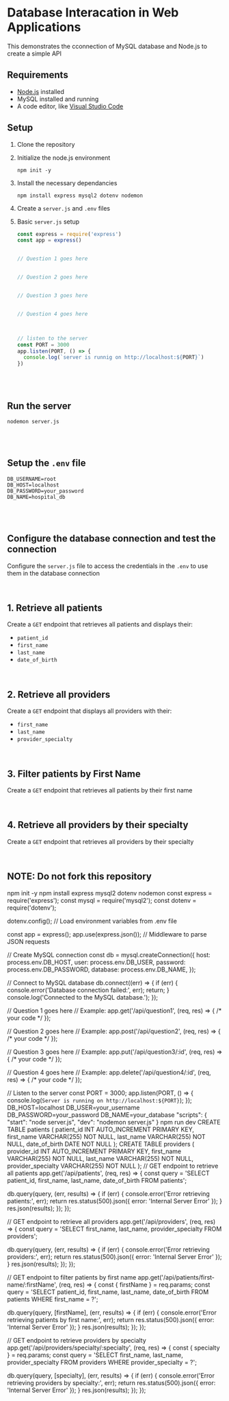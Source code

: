 # Database Interacation in Web Applications

This demonstrates the cconnection of MySQL database and Node.js to create a simple API

## Requirements
- [Node.js](https://nodejs.org/) installed
-  MySQL installed and running
-  A code editor, like [Visual Studio Code](https://code.visualstudio.com/download)

## Setup
1. Clone the repository
2. Initialize the node.js environment
   ```
   npm init -y
   ```
3. Install the necessary dependancies
   ```
   npm install express mysql2 dotenv nodemon
   ```
4. Create a ``` server.js ``` and ```.env``` files
5. Basic ```server.js``` setup
   <br>
   
   ```js
   const express = require('express')
   const app = express()

   
   // Question 1 goes here


   // Question 2 goes here


   // Question 3 goes here


   // Question 4 goes here

   

   // listen to the server
   const PORT = 3000
   app.listen(PORT, () => {
     console.log(`server is runnig on http://localhost:${PORT}`)
   })
   ```
<br><br>

## Run the server
   ```
   nodemon server.js
   ```
<br><br>

## Setup the ```.env``` file
```.env
DB_USERNAME=root
DB_HOST=localhost
DB_PASSWORD=your_password
DB_NAME=hospital_db
```

<br><br>

## Configure the database connection and test the connection
Configure the ```server.js``` file to access the credentials in the ```.env``` to use them in the database connection

<br>

## 1. Retrieve all patients
Create a ```GET``` endpoint that retrieves all patients and displays their:
- ```patient_id```
- ```first_name```
- ```last_name```
- ```date_of_birth```

<br>

## 2. Retrieve all providers
Create a ```GET``` endpoint that displays all providers with their:
- ```first_name```
- ```last_name```
- ```provider_specialty```

<br>

## 3. Filter patients by First Name
Create a ```GET``` endpoint that retrieves all patients by their first name

<br>

## 4. Retrieve all providers by their specialty
Create a ```GET``` endpoint that retrieves all providers by their specialty

<br>


## NOTE: Do not fork this repository
npm init -y
npm install express mysql2 dotenv nodemon
const express = require('express');
const mysql = require('mysql2');
const dotenv = require('dotenv');

dotenv.config(); // Load environment variables from .env file

const app = express();
app.use(express.json()); // Middleware to parse JSON requests

// Create MySQL connection
const db = mysql.createConnection({
  host: process.env.DB_HOST,
  user: process.env.DB_USER,
  password: process.env.DB_PASSWORD,
  database: process.env.DB_NAME,
});

// Connect to MySQL database
db.connect((err) => {
  if (err) {
    console.error('Database connection failed:', err);
    return;
  }
  console.log('Connected to the MySQL database.');
});

// Question 1 goes here
// Example: app.get('/api/question1', (req, res) => { /* your code */ });

// Question 2 goes here
// Example: app.post('/api/question2', (req, res) => { /* your code */ });

// Question 3 goes here
// Example: app.put('/api/question3/:id', (req, res) => { /* your code */ });

// Question 4 goes here
// Example: app.delete('/api/question4/:id', (req, res) => { /* your code */ });

// Listen to the server
const PORT = 3000;
app.listen(PORT, () => {
  console.log(`Server is running on http://localhost:${PORT}`);
});
DB_HOST=localhost
DB_USER=your_username
DB_PASSWORD=your_password
DB_NAME=your_database
"scripts": {
  "start": "node server.js",
  "dev": "nodemon server.js"
}
npm run dev
CREATE TABLE patients (
    patient_id INT AUTO_INCREMENT PRIMARY KEY,
    first_name VARCHAR(255) NOT NULL,
    last_name VARCHAR(255) NOT NULL,
    date_of_birth DATE NOT NULL
);
CREATE TABLE providers (
    provider_id INT AUTO_INCREMENT PRIMARY KEY,
    first_name VARCHAR(255) NOT NULL,
    last_name VARCHAR(255) NOT NULL,
    provider_specialty VARCHAR(255) NOT NULL
);
// GET endpoint to retrieve all patients
app.get('/api/patients', (req, res) => {
  const query = 'SELECT patient_id, first_name, last_name, date_of_birth FROM patients';
  
  db.query(query, (err, results) => {
    if (err) {
      console.error('Error retrieving patients:', err);
      return res.status(500).json({ error: 'Internal Server Error' });
    }
    res.json(results);
  });
});

// GET endpoint to retrieve all providers
app.get('/api/providers', (req, res) => {
  const query = 'SELECT first_name, last_name, provider_specialty FROM providers';
  
  db.query(query, (err, results) => {
    if (err) {
      console.error('Error retrieving providers:', err);
      return res.status(500).json({ error: 'Internal Server Error' });
    }
    res.json(results);
  });
});

// GET endpoint to filter patients by first name
app.get('/api/patients/first-name/:firstName', (req, res) => {
  const { firstName } = req.params;
  const query = 'SELECT patient_id, first_name, last_name, date_of_birth FROM patients WHERE first_name = ?';
  
  db.query(query, [firstName], (err, results) => {
    if (err) {
      console.error('Error retrieving patients by first name:', err);
      return res.status(500).json({ error: 'Internal Server Error' });
    }
    res.json(results);
  });
});

// GET endpoint to retrieve providers by specialty
app.get('/api/providers/specialty/:specialty', (req, res) => {
  const { specialty } = req.params;
  const query = 'SELECT first_name, last_name, provider_specialty FROM providers WHERE provider_specialty = ?';
  
  db.query(query, [specialty], (err, results) => {
    if (err) {
      console.error('Error retrieving providers by specialty:', err);
      return res.status(500).json({ error: 'Internal Server Error' });
    }
    res.json(results);
  });
});

